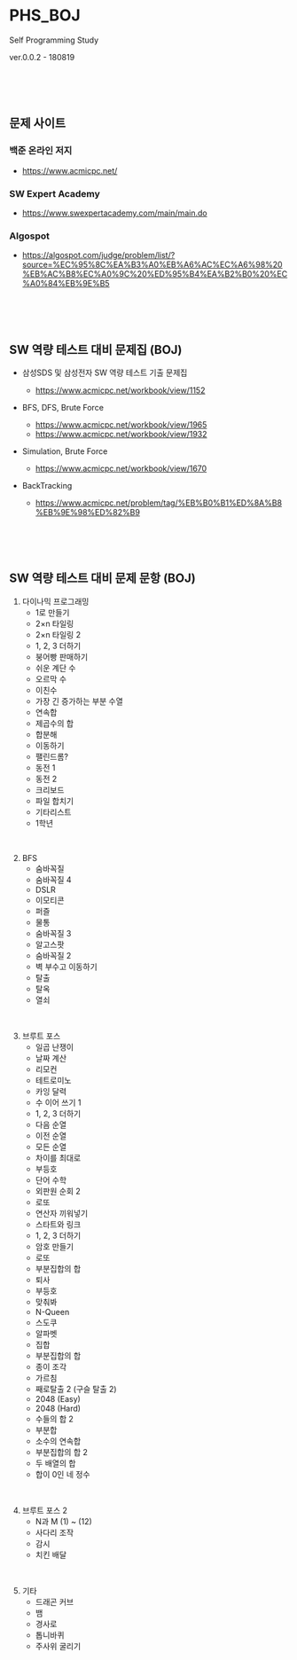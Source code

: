 # PHS_BOJ

Self Programming Study

ver.0.0.2 - 180819

<br>
<br>
<br>

## 문제 사이트

### 백준 온라인 저지
* https://www.acmicpc.net/


### SW Expert Academy
* https://www.swexpertacademy.com/main/main.do 


### Algospot
* https://algospot.com/judge/problem/list/?source=%EC%95%8C%EA%B3%A0%EB%A6%AC%EC%A6%98%20%EB%AC%B8%EC%A0%9C%20%ED%95%B4%EA%B2%B0%20%EC%A0%84%EB%9E%B5

<br>
<br>
<br>

## SW 역량 테스트 대비 문제집 (BOJ)

* 삼성SDS 및 삼성전자 SW 역량 테스트 기출 문제집
  * https://www.acmicpc.net/workbook/view/1152


* BFS, DFS, Brute Force
  * https://www.acmicpc.net/workbook/view/1965
  * https://www.acmicpc.net/workbook/view/1932


* Simulation, Brute Force
  * https://www.acmicpc.net/workbook/view/1670


* BackTracking
  * https://www.acmicpc.net/problem/tag/%EB%B0%B1%ED%8A%B8%EB%9E%98%ED%82%B9

<br>
<br>
<br> 

## SW 역량 테스트 대비 문제 문항 (BOJ) 

1. 다이나믹 프로그래밍 
   * 1로 만들기
   * 2×n 타일링
   * 2×n 타일링 2
   * 1, 2, 3 더하기
   *  붕어빵 판매하기
   * 쉬운 계단 수
   *  오르막 수
   *  이친수
   *  가장 긴 증가하는 부분 수열
   *  연속합
   *  제곱수의 합
   *  합분해
   *  이동하기
   *  팰린드롬?
   *  동전 1
   *  동전 2
   *  크리보드
   *  파일 합치기
   *  기타리스트
   *  1학년
  
<br> 

2. BFS 
   *  숨바꼭질
   *  숨바꼭질 4
   *  DSLR
   *  이모티콘
   *  퍼즐
   *  물통
   *  숨바꼭질 3
   *  알고스팟
   *  숨바꼭질 2
   *  벽 부수고 이동하기
   *  탈출
   *  탈옥
   *  열쇠
  
<br>

3. 브루트 포스 
   * 일곱 난쟁이
   * 날짜 계산
   *  리모컨
   *  테트로미노
   *  카잉 달력
   *  수 이어 쓰기 1
   *  1, 2, 3 더하기
   *  다음 순열
   *  이전 순열
   * 모든 순열
   *  차이를 최대로
   *  부등호
   *  단어 수학
   *  외판원 순회 2
   *  로또
   * 연산자 끼워넣기
   *  스타트와 링크
   *  1, 2, 3 더하기
   *  암호 만들기
   * 로또
   *  부분집합의 합
   *  퇴사
   * 부등호
   *  맞춰봐
   * N-Queen
   * 스도쿠
   * 알파벳
   * 집합
   * 부분집합의 합
   * 종이 조각
   * 가르침
   * 째로탈출 2 (구슬 탈출 2)
   * 2048 (Easy)
   * 2048 (Hard)
   * 수들의 합 2
   * 부분합
   * 소수의 연속합
   * 부분집합의 합 2
   * 두 배열의 합
   * 합이 0인 네 정수
  
<br>

4. 브루트 포스 2 
   * N과 M (1) ~ (12)
   * 사다리 조작
   * 감시
   * 치킨 배달
  
<br>

5. 기타 
   * 드래곤 커브
   * 뱀
   * 경사로
   * 톱니바퀴
   * 주사위 굴리기
